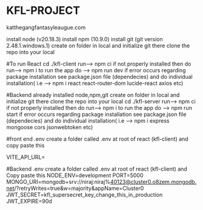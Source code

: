 # KFL-PROJECT
katthegangfantasyleaugue.com


install node (v20.18.3)
install npm (10.9.0)
install git (git version 2.48.1.windows.1)
create on folder in local and initialize git there
clone the repo into your local

#To run React
cd ./kfl-client
run--> npm ci
if not properly installed then do run--> npm i
to run the app do --> npm run dev
if error occurs regarding package installation see package.json file (dependecies) and do individual installation( i.e --> npm i react react-router-dom lucide-react axios etc)

#Backend
already installed node,npm,git
create on folder in local and initialize git there
clone the repo into your local
cd ./kfl-server
run--> npm ci
if not properly installed then do run--> npm i
to run the app do --> npm run start
if error occurs regarding package installation see package.json file (dependecies) and do individual installation( i.e --> npm i express mongoose cors jsonwebtoken etc)


#front end .env
create a folder called .env at root of react (kfl-client)
and copy paste this

VITE_API_URL=



#Backend .env
create a folder called .env at root of react (kfl-client)
and Copy paste this
NODE_ENV=development
PORT=5000
MONGO_URI=mongodb+srv://niraj:niraj%40123@cluster0.o8zem.mongodb.net/?retryWrites=true&w=majority&appName=Cluster0
JWT_SECRET=kfl_supersecret_key_change_this_in_production
JWT_EXPIRE=90d
